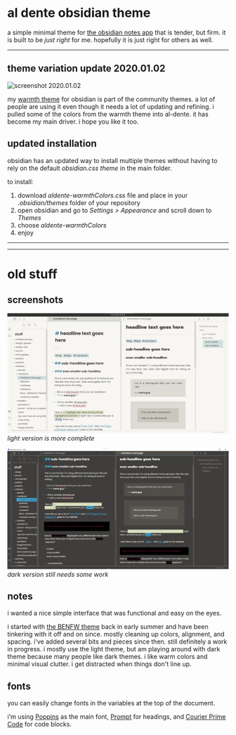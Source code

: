 # al dente obsidian theme

a simple minimal theme for [the obsidian notes app](https://obsidian.md/) that is tender, but firm. it is built to be _just right_ for me. hopefully it is just right for others as well. 

---

## theme variation update 2020.01.02

![screenshot 2020.01.02](https://chad-bennett.github.io/al-dente-obsidian-theme/aldente-screenshot.png)

my [warmth theme](https://github.com/chad-bennett/warmth-obsidian-theme) for obsidian is part of the community themes. a lot of people are using it even though it needs a lot of updating and refining. i pulled some of the colors from the warmth theme into al-dente. it has become my main driver. i hope you like it too.

## updated installation

obsidian has an updated way to install multiple themes without having to rely on the default _obsidian.css theme_ in the main folder. 

to install: 
1. download _aldente-warmthColors.css_ file and place in your _.obsidian/themes_ folder of your repository
2. open obsidian and go to _Settings > Appearance_ and scroll down to _Themes_
3. choose _aldente-warmthColors_
4. enjoy

---
---

# old stuff

## screenshots

![light](alDente-light.png)
_light version is more complete_

![dark](alDente-dark.png)
_dark version still needs some work_

## notes

i wanted a nice simple interface that was functional and easy on the eyes. 

i started with [the BENFW theme](https://forum.obsidian.md/t/theme-benwf-light-dark-deprecated/1998) back in early summer and have been tinkering with it off and on since. mostly cleaning up colors, alignment, and spacing. i've added several bits and pieces since then. still definitely a work in progress. i mostly use the light theme, but am playing around with dark theme because many people like dark themes. i like warm colors and minimal visual clutter. i get distracted when things don't line up. 

## fonts

you can easily change fonts in the variables at the top of the document. 

i'm using [Poppins](https://www.fontsquirrel.com/fonts/poppins) as the main font, [Prompt](https://fonts.google.com/specimen/Prompt) for headings, and [Courier Prime Code](https://www.fontsquirrel.com/fonts/courier-prime-code) for code blocks.
